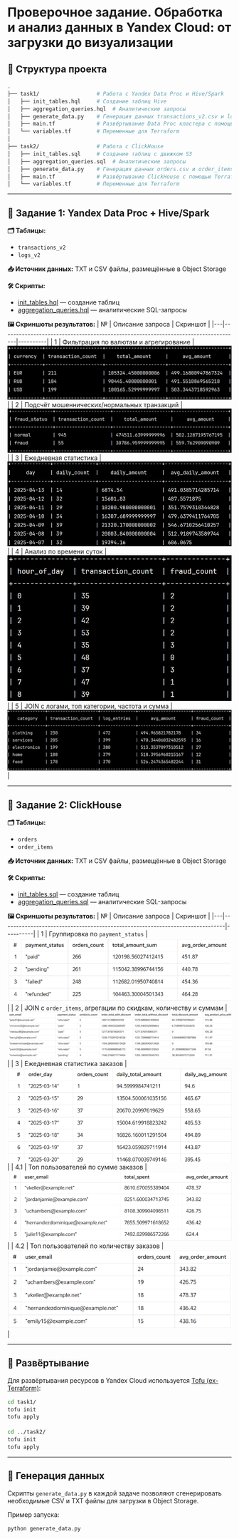 
# Проверочное задание. Обработка и анализ данных в Yandex Cloud: от загрузки до визуализации

## 📁 Структура проекта

```bash
.
├── task1/                  # Работа с Yandex Data Proc и Hive/Spark
│   ├── init_tables.hql     # Создание таблиц Hive
│   ├── aggregation_queries.hql  # Аналитические запросы
│   ├── generate_data.py    # Генерация данных transactions_v2.csv и logs_v2.txt
│   ├── main.tf             # Развёртывание Data Proc кластера с помощью Terraform
│   └── variables.tf        # Переменные для Terraform
│
├── task2/                  # Работа с ClickHouse
│   ├── init_tables.sql     # Создание таблиц с движком S3
│   ├── aggregation_queries.sql  # Аналитические запросы
│   ├── generate_data.py    # Генерация данных orders.csv и order_items.csv
│   ├── main.tf             # Развёртывание ClickHouse с помощью Terraform
│   └── variables.tf        # Переменные для Terraform
```

---

## 📌 Задание 1: Yandex Data Proc + Hive/Spark

**🗂 Таблицы:**
- `transactions_v2`
- `logs_v2`

**📥 Источник данных:**
TXT и CSV файлы, размещённые в Object Storage

**🛠️ Скрипты:**
- [init_tables.hql](task1/init_tables.hql) — создание таблиц
- [aggregation_queries.hql](task1/aggregation_queries.hql) — аналитические SQL-запросы

**🖼 Скриншоты результатов:**
| № | Описание запроса                                                                 | Скриншот |
|---|-----------------------------------------------------------------------------------|----------|
| 1 | Фильтрация по валютам и агрегирование                                            | ![query1](task1/res_img/query1_res.png) |
| 2 | Подсчёт мошеннических/нормальных транзакций                                      | ![query2](task1/res_img/query2_res.png) |
| 3 | Ежедневная статистика                                                            | ![query3](task1/res_img/query3_res.png) |
| 4 | Анализ по времени суток                                                          | ![query4](task1/res_img/query4_res.png) |
| 5 | JOIN с логами, топ категории, частота и сумма                                   | ![query5](task1/res_img/query5_res.png) |

---

## 📌 Задание 2: ClickHouse

**🗂 Таблицы:**
- `orders`
- `order_items`

**📥 Источник данных:**
TXT и CSV файлы, размещённые в Object Storage

**🛠️ Скрипты:**
- [init_tables.sql](task2/init_tables.sql) — создание таблиц
- [aggregation_queries.sql](task2/aggregation_queries.sql) — аналитические SQL-запросы

**🖼 Скриншоты результатов:**
| № | Описание запроса                                                             | Скриншот |
|---|------------------------------------------------------------------------------|----------|
| 1 | Группировка по `payment_status`                                              | ![query1](task2/res_img/query1_res.png) |
| 2 | JOIN с `order_items`, агрегации по скидкам, количеству и суммам              | ![query2](task2/res_img/query2_res.png) |
| 3 | Ежедневная статистика заказов                                                | ![query3](task2/res_img/query3_res.png) |
| 4.1 | Топ пользователей по сумме заказов                                         | ![query4_1](task2/res_img/query4_1_res.png) |
| 4.2 | Топ пользователей по количеству заказов                                    | ![query4_2](task2/res_img/query4_2_res.png) |

---

## 🚀 Развёртывание

Для развёртывания ресурсов в Yandex Cloud используется [Tofu (ex-Terraform)](https://opentofu.org/):

```bash
cd task1/
tofu init
tofu apply

cd ../task2/
tofu init
tofu apply
```

---

## 🧪 Генерация данных

Скрипты `generate_data.py` в каждой задаче позволяют сгенерировать необходимые CSV и TXT файлы для загрузки в Object Storage.

Пример запуска:

```bash
python generate_data.py
```
